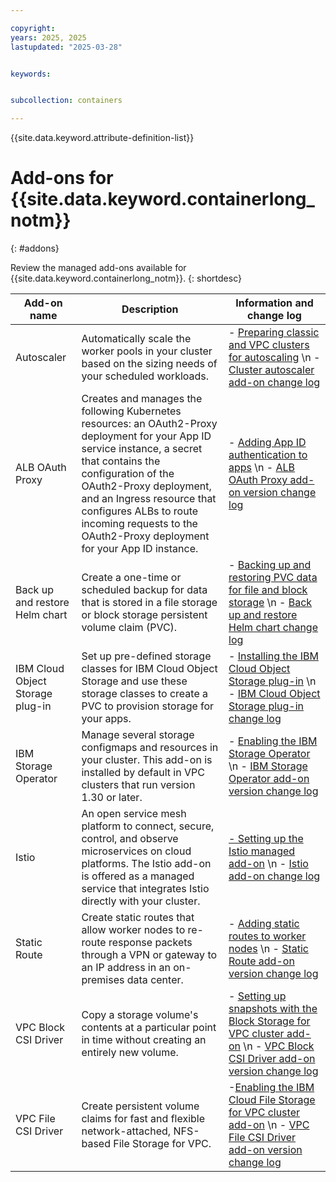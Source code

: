 ```yaml
---

copyright:
years: 2025, 2025
lastupdated: "2025-03-28"


keywords:  


subcollection: containers

---
```


{{site.data.keyword.attribute-definition-list}}

# Add-ons for {{site.data.keyword.containerlong_notm}}
{: #addons}

Review the managed add-ons available for {{site.data.keyword.containerlong_notm}}.
{: shortdesc}

|Add-on name | Description | Information and change log |
|---|---|---|
| Autoscaler | Automatically scale the worker pools in your cluster based on the sizing needs of your scheduled workloads. | - [Preparing classic and VPC clusters for autoscaling](/docs/containers?topic=containers-cluster-scaling-classic-vpc)  \n - [Cluster autoscaler add-on change log](/docs/containers?topic=containers-ca_changelog) | 
| ALB OAuth Proxy | Creates and manages the following Kubernetes resources: an OAuth2-Proxy deployment for your App ID service instance, a secret that contains the configuration of the OAuth2-Proxy deployment, and an Ingress resource that configures ALBs to route incoming requests to the OAuth2-Proxy deployment for your App ID instance. | - [Adding App ID authentication to apps](/docs/containers?topic=containers-comm-ingress-annotations#app-id-auth)  \n - [ALB OAuth Proxy add-on version change log](/docs/containers?topic=containers-cl-add-ons-alb-oauth-proxy) |
| Back up and restore Helm chart | Create a one-time or scheduled backup for data that is stored in a file storage or block storage persistent volume claim (PVC). | - [Backing up and restoring PVC data for file and block storage](/docs/containers?topic=containers-utilities#ibmcloud-backup-restore)  \n - [Back up and restore Helm chart change log](/docs/containers?topic=containers-backup_restore_changelog) |
| IBM Cloud Object Storage plug-in | Set up pre-defined storage classes for IBM Cloud Object Storage and use these storage classes to create a PVC to provision storage for your apps. | - [Installing the IBM Cloud Object Storage plug-in](/docs/containers?topic=containers-storage_cos_install)  \n - [IBM Cloud Object Storage plug-in change log](/docs/containers?topic=containers-cos_plugin_changelog) |
| IBM Storage Operator |  Manage several storage configmaps and resources in your cluster. This add-on is installed by default in VPC clusters that run version 1.30 or later. | - [Enabling the IBM Storage Operator](/docs/containers?topic=containers-storage-operator)  \n - [IBM Storage Operator add-on version change log](/docs/containers?topic=containers-cl-add-ons-ibm-storage-operator) |
| Istio | An open service mesh platform to connect, secure, control, and observe microservices on cloud platforms. The Istio add-on is offered as a managed service that integrates Istio directly with your cluster. | [- Setting up the Istio managed add-on](/docs/containers?topic=containers-istio)  \n - [Istio add-on change log](/docs/containers?topic=containers-istio) | 
| Static Route |  Create static routes that allow worker nodes to re-route response packets through a VPN or gateway to an IP address in an on-premises data center. | - [Adding static routes to worker nodes](/docs/containers?topic=containers-static-routes)  \n - [Static Route add-on version change log](/docs/containers?topic=containers-cl-add-ons-static-route) |
| VPC Block CSI Driver | Copy a storage volume's contents at a particular point in time without creating an entirely new volume. | - [Setting up snapshots with the Block Storage for VPC cluster add-on](/docs/containers?topic=containers-vpc-volume-snapshot)  \n - [VPC Block CSI Driver add-on version change log](/docs/containers?topic=containers-cl-add-ons-vpc-block-csi-driver) | 
| VPC File CSI Driver | Create persistent volume claims for fast and flexible network-attached, NFS-based File Storage for VPC. | -[Enabling the IBM Cloud File Storage for VPC cluster add-on](/docs/containers?topic=containers-storage-file-vpc-install)  \n - [VPC File CSI Driver add-on version change log](/docs/containers?topic=containers-cl-add-ons-vpc-file-csi-driver) |
